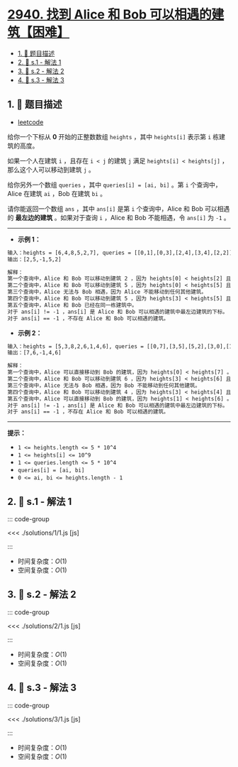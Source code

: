 # [2940. 找到 Alice 和 Bob 可以相遇的建筑【困难】](https://github.com/tnotesjs/TNotes.leetcode/tree/main/notes/2940.%20%E6%89%BE%E5%88%B0%20Alice%20%E5%92%8C%20Bob%20%E5%8F%AF%E4%BB%A5%E7%9B%B8%E9%81%87%E7%9A%84%E5%BB%BA%E7%AD%91%E3%80%90%E5%9B%B0%E9%9A%BE%E3%80%91)

<!-- region:toc -->

- [1. 📝 题目描述](#1--题目描述)
- [2. 🎯 s.1 - 解法 1](#2--s1---解法-1)
- [3. 🎯 s.2 - 解法 2](#3--s2---解法-2)
- [4. 🎯 s.3 - 解法 3](#4--s3---解法-3)

<!-- endregion:toc -->

## 1. 📝 题目描述

- [leetcode](https://leetcode.cn/problems/find-building-where-alice-and-bob-can-meet/)

给你一个下标从 **0** 开始的正整数数组 `heights` ，其中 `heights[i]` 表示第 `i` 栋建筑的高度。

如果一个人在建筑 `i` ，且存在 `i < j` 的建筑 `j` 满足 `heights[i] < heights[j]` ，那么这个人可以移动到建筑 `j` 。

给你另外一个数组 `queries` ，其中 `queries[i] = [ai, bi]` 。第 `i` 个查询中，Alice 在建筑 `ai` ，Bob 在建筑 `bi` 。

请你能返回一个数组 `ans` ，其中 `ans[i]` 是第 `i` 个查询中，Alice 和 Bob 可以相遇的 **最左边的建筑** 。如果对于查询 `i` ，Alice 和 Bob 不能相遇，令 `ans[i]` 为 `-1` 。

---

- **示例 1：**

```txt
输入：heights = [6,4,8,5,2,7], queries = [[0,1],[0,3],[2,4],[3,4],[2,2]]
输出：[2,5,-1,5,2]

解释：
第一个查询中，Alice 和 Bob 可以移动到建筑 2 ，因为 heights[0] < heights[2] 且 heights[1] < heights[2] 。
第二个查询中，Alice 和 Bob 可以移动到建筑 5 ，因为 heights[0] < heights[5] 且 heights[3] < heights[5] 。
第三个查询中，Alice 无法与 Bob 相遇，因为 Alice 不能移动到任何其他建筑。
第四个查询中，Alice 和 Bob 可以移动到建筑 5 ，因为 heights[3] < heights[5] 且 heights[4] < heights[5] 。
第五个查询中，Alice 和 Bob 已经在同一栋建筑中。
对于 ans[i] != -1 ，ans[i] 是 Alice 和 Bob 可以相遇的建筑中最左边建筑的下标。
对于 ans[i] == -1 ，不存在 Alice 和 Bob 可以相遇的建筑。
```

- **示例 2：**

```txt
输入：heights = [5,3,8,2,6,1,4,6], queries = [[0,7],[3,5],[5,2],[3,0],[1,6]]
输出：[7,6,-1,4,6]

解释：
第一个查询中，Alice 可以直接移动到 Bob 的建筑，因为 heights[0] < heights[7] 。
第二个查询中，Alice 和 Bob 可以移动到建筑 6 ，因为 heights[3] < heights[6] 且 heights[5] < heights[6] 。
第三个查询中，Alice 无法与 Bob 相遇，因为 Bob 不能移动到任何其他建筑。
第四个查询中，Alice 和 Bob 可以移动到建筑 4 ，因为 heights[3] < heights[4] 且 heights[0] < heights[4] 。
第五个查询中，Alice 可以直接移动到 Bob 的建筑，因为 heights[1] < heights[6] 。
对于 ans[i] != -1 ，ans[i] 是 Alice 和 Bob 可以相遇的建筑中最左边建筑的下标。
对于 ans[i] == -1 ，不存在 Alice 和 Bob 可以相遇的建筑。
```

---

**提示：**

- `1 <= heights.length <= 5 * 10^4`
- `1 <= heights[i] <= 10^9`
- `1 <= queries.length <= 5 * 10^4`
- `queries[i] = [ai, bi]`
- `0 <= ai, bi <= heights.length - 1`

## 2. 🎯 s.1 - 解法 1

::: code-group

<<< ./solutions/1/1.js [js]

:::

- 时间复杂度：$O(1)$
- 空间复杂度：$O(1)$

## 3. 🎯 s.2 - 解法 2

::: code-group

<<< ./solutions/2/1.js [js]

:::

- 时间复杂度：$O(1)$
- 空间复杂度：$O(1)$

## 4. 🎯 s.3 - 解法 3

::: code-group

<<< ./solutions/3/1.js [js]

:::

- 时间复杂度：$O(1)$
- 空间复杂度：$O(1)$
